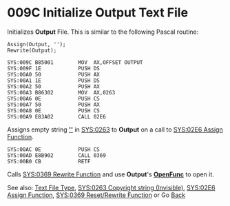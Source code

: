 # 009C Initialize Output Text File

Initializes **Output** File. This is similar to the following Pascal routine:

```
Assign(Output, '');
Rewrite(Output);
```

```
SYS:009C B85001        MOV	AX,OFFSET OUTPUT
SYS:009F 1E            PUSH	DS
SYS:00A0 50            PUSH	AX
SYS:00A1 1E            PUSH	DS
SYS:00A2 50            PUSH	AX
SYS:00A3 B86302        MOV	AX,0263
SYS:00A6 0E            PUSH	CS
SYS:00A7 50            PUSH	AX
SYS:00A8 0E            PUSH	CS
SYS:00A9 E83A02        CALL	02E6
```

Assigns empty string **[''](0263-DATA-COPYRIGHT.md)** in [SYS:0263](0263-DATA-COPYRIGHT.md) to **Output** on a call to [SYS:02E6 Assign Function](02E6-ASSIGN-FUNC.md).

```
SYS:00AC 0E            PUSH	CS
SYS:00AD E8B902        CALL	0369
SYS:00B0 CB            RETF
```

Calls [SYS:0369 Rewrite Function](0364-RESET-REWRITE-FUNC.md) and use **Output**'s **[OpenFunc](TextFileType.md)** to open it.

See also: [Text File Type](TextFileType.md), [SYS:0263 Copyright string (Invisible)](0263-DATA-COPYRIGHT.md), [SYS:02E6 Assign Function](02E6-ASSIGN-FUNC.md), [SYS:0369 Reset/Rewrite Function](0364-RESET-REWRITE-FUNC.md) or Go [Back](../README.md)

